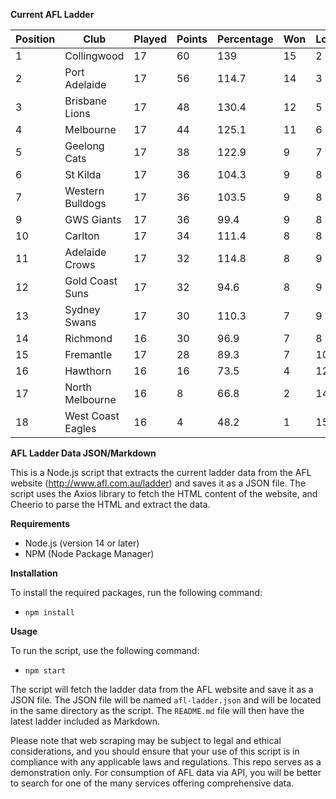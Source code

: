 **Current AFL Ladder**

| Position | Club | Played | Points | Percentage | Won | Lost | Drawn | PF | PA |
| -------- | ---- | ------ | ------ | ---------- | --- | ---- | ----- | -- | -- |
| 1 | Collingwood | 17 | 60 | 139 | 15 | 2 | 0 | 1598 | 1150 |
| 2 | Port Adelaide | 17 | 56 | 114.7 | 14 | 3 | 0 | 1612 | 1406 |
| 3 | Brisbane Lions | 17 | 48 | 130.4 | 12 | 5 | 0 | 1689 | 1295 |
| 4 | Melbourne | 17 | 44 | 125.1 | 11 | 6 | 0 | 1529 | 1222 |
| 5 | Geelong Cats | 17 | 38 | 122.9 | 9 | 7 | 1 | 1639 | 1334 |
| 6 | St Kilda | 17 | 36 | 104.3 | 9 | 8 | 0 | 1289 | 1236 |
| 7 | Western Bulldogs | 17 | 36 | 103.5 | 9 | 8 | 0 | 1377 | 1330 |
| 9 | GWS Giants | 17 | 36 | 99.4 | 9 | 8 | 0 | 1400 | 1408 |
| 10 | Carlton | 17 | 34 | 111.4 | 8 | 8 | 1 | 1392 | 1250 |
| 11 | Adelaide Crows | 17 | 32 | 114.8 | 8 | 9 | 0 | 1610 | 1403 |
| 12 | Gold Coast Suns | 17 | 32 | 94.6 | 8 | 9 | 0 | 1345 | 1422 |
| 13 | Sydney Swans | 17 | 30 | 110.3 | 7 | 9 | 1 | 1504 | 1363 |
| 14 | Richmond | 16 | 30 | 96.9 | 7 | 8 | 1 | 1272 | 1313 |
| 15 | Fremantle | 17 | 28 | 89.3 | 7 | 10 | 0 | 1329 | 1489 |
| 16 | Hawthorn | 16 | 16 | 73.5 | 4 | 12 | 0 | 1122 | 1526 |
| 17 | North Melbourne | 16 | 8 | 66.8 | 2 | 14 | 0 | 1137 | 1702 |
| 18 | West Coast Eagles | 16 | 4 | 48.2 | 1 | 15 | 0 | 942 | 1954 |

**AFL Ladder Data JSON/Markdown**

This is a Node.js script that extracts the current ladder data from the AFL website (http://www.afl.com.au/ladder) and saves it as a JSON file. The script uses the Axios library to fetch the HTML content of the website, and Cheerio to parse the HTML and extract the data.

**Requirements**

- Node.js (version 14 or later)
- NPM (Node Package Manager)

**Installation**

To install the required packages, run the following command:

 - `npm install`

**Usage**

To run the script, use the following command:

 - `npm start`

The script will fetch the ladder data from the AFL website and save it as a JSON file. The JSON file will be named `afl-ladder.json` and will be located in the same directory as the script. The `README.md` file will then have the latest ladder included as Markdown.

Please note that web scraping may be subject to legal and ethical considerations, and you should ensure that your use of this script is in compliance with any applicable laws and regulations. This repo serves as a demonstration only. For consumption of AFL data via API, you will be better to search for one of the many services offering comprehensive data.
